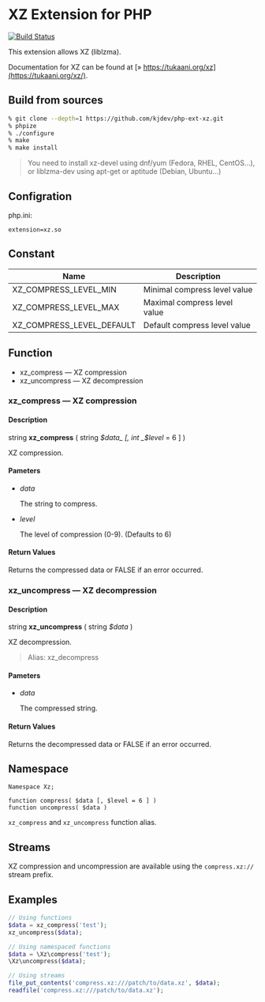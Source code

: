 # XZ Extension for PHP

[![Build Status](https://secure.travis-ci.org/kjdev/php-ext-xz.png?branch=master)](https://travis-ci.org/kjdev/php-ext-xz)

This extension allows XZ (liblzma).

Documentation for XZ can be found at [» https://tukaani.org/xz](https://tukaani.org/xz/).


## Build from sources

``` bash
% git clone --depth=1 https://github.com/kjdev/php-ext-xz.git
% phpize
% ./configure
% make
% make install
```

> You need to install xz-devel using dnf/yum (Fedora, RHEL, CentOS...),
> or liblzma-dev using apt-get or aptitude (Debian, Ubuntu...)

## Configration

php.ini:

```
extension=xz.so
```

## Constant

Name                         | Description
-----------------------------| ----------------------------
XZ\_COMPRESS\_LEVEL\_MIN     | Minimal compress level value
XZ\_COMPRESS\_LEVEL\_MAX     | Maximal compress level value
XZ\_COMPRESS\_LEVEL\_DEFAULT | Default compress level value

## Function

* xz\_compress — XZ compression
* xz\_uncompress — XZ decompression

### xz\_compress — XZ compression

#### Description

string **xz\_compress** ( string _$data_ [, int _$level_ = 6 ] )

XZ compression.

#### Pameters

* _data_

  The string to compress.

* _level_

  The level of compression (0-9).
  (Defaults to 6)

#### Return Values

Returns the compressed data or FALSE if an error occurred.


### xz\_uncompress — XZ decompression

#### Description

string **xz\_uncompress** ( string _$data_ )

XZ decompression.

> Alias: xz\_decompress

#### Pameters

* _data_

  The compressed string.

#### Return Values

Returns the decompressed data or FALSE if an error occurred.


## Namespace

```
Namespace Xz;

function compress( $data [, $level = 6 ] )
function uncompress( $data )
```

`xz_compress` and `xz_uncompress` function alias.

## Streams

XZ compression and uncompression are available using the
`compress.xz://` stream prefix.

## Examples

```php
// Using functions
$data = xz_compress('test');
xz_uncompress($data);

// Using namespaced functions
$data = \Xz\compress('test');
\Xz\uncompress($data);

// Using streams
file_put_contents('compress.xz:///patch/to/data.xz', $data);
readfile('compress.xz:///patch/to/data.xz');
```
